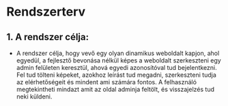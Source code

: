 # Rendszerterv
## 1. A rendszer célja:
- A rendszer célja, hogy vevő egy olyan dinamikus weboldalt kapjon, ahol egyedül, a fejlesztő bevonása nélkül képes a weboldalt szerkeszteni egy admin felületen keresztül, ahová egyedi azonosítóval tud bejelentkezni. Fel tud tölteni képeket, azokhoz leírást tud megadni, szerkeszteni tudja az elérhetőségeit és mindent ami számára fontos. A felhasználó megtekintheti mindazt amit az oldal adminja feltölt, és visszajelzés tud neki küldeni.

